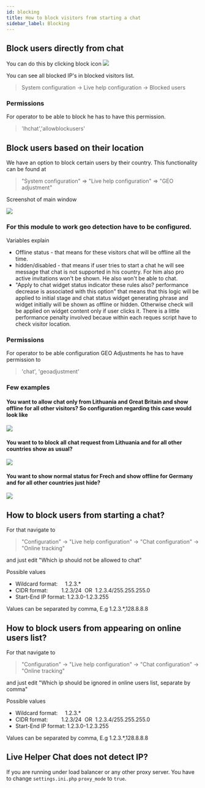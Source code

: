 ```yaml
---
id: blocking
title: How to block visitors from starting a chat
sidebar_label: Blocking
---
```


## Block users directly from chat

You can do this by clicking block icon ![](/img/chat/block-user.jpg)

You can see all blocked IP's in blocked visitors list.

> System configuration -> Live help configuration -> Blocked users

### Permissions

For operator to be able to block he has to have this permission.

> 'lhchat','allowblockusers'

## Block users based on their location

We have an option to block certain users by their country. This functionality can be found at 

 > "System configuration" => "Live help configuration" => "GEO adjustment"  

Screenshot of main window

![](https://livehelperchat.com/var/media/images/geo-adjustment.png)

### For this module to work geo detection have to be configured.

Variables explain

*   Offline status - that means for these visitors chat will be offline all the time.
*   hidden/disabled - that means if user tries to start a chat he will see message that chat is not supported in his country. For him also pro active invitations won't be shown. He also won't be able to chat.
*   "Apply to chat widget status indicator these rules also? performance decrease is associated with this option" that means that this logic will be applied to initial stage and chat status widget generating phrase and widget initially will be shown as offline or hidden. Otherwise check will be applied on widget content only if user clicks it. There is a little performance penalty involved becaue within each reques script have to check visitor location.


### Permissions

For operator to be able configuration GEO Adjustments he has to have permission to

> 'chat', 'geoadjustment'

### Few examples

#### You want to allow chat only from Lithuania and Great Britain and show offline for all other visitors? So configuration regarding this case would look like

![](https://livehelperchat.com/var/media/images/example-geo-1.png)

#### You want to to block all chat request from Lithuania and for all other countries show as usual?

![](https://livehelperchat.com/var/media/images/example-geo-2.png)

#### You want to show normal status for Frech and show offline for Germany and for all other countries just hide?

![](https://livehelperchat.com/var/media/images/example-geo-3.png)

## How to block users from starting a chat?

For that navigate to

> "Configuration" -> "Live help configuration" -> "Chat configuration" -> "Online tracking"

and just edit "Which ip should not be allowed to chat"

Possible values

*   Wildcard format:     1.2.3.*
*   CIDR format:         1.2.3/24  OR  1.2.3.4/255.255.255.0
*   Start-End IP format: 1.2.3.0-1.2.3.255

Values can be separated by comma, E.g 1.2.3.*,128.8.8.8

## How to block users from appearing on online users list?

For that navigate to 

> "Configuration" -> "Live help configuration" -> "Chat configuration" -> "Online tracking"

and just edit "Which ip should be ignored in online users list, separate by comma"

Possible values

*   Wildcard format:     1.2.3.*
*   CIDR format:         1.2.3/24  OR  1.2.3.4/255.255.255.0
*   Start-End IP format: 1.2.3.0-1.2.3.255

Values can be separated by comma, E.g 1.2.3.*,128.8.8.8

## Live Helper Chat does not detect IP?

If you are running under load balancer or any other proxy server. You have to change `settings.ini.php` `proxy_mode` to `true`.